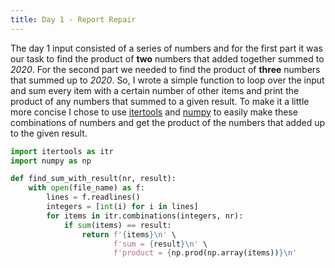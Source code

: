 ```yaml
---
title: Day 1 - Report Repair
---
```


The day 1 input consisted of a series of numbers and for the first part it was our task to find the product of **two** numbers that added together summed to *2020*. For the second part we needed to find the product of **three** numbers that summed up to *2020*. So, I wrote a simple function to loop over the input and sum every item with a certain number of other items and print the product of any numbers that summed to a given result. To make it a little more concise I chose to use [itertools](https://docs.python.org/3/library/itertools.html) and [numpy](https://numpy.org/doc/stable/contents.html) to easily make these combinations of numbers and get the product of the numbers that added up to the given result.

```python
import itertools as itr
import numpy as np

def find_sum_with_result(nr, result):
    with open(file_name) as f:
        lines = f.readlines()
        integers = [int(i) for i in lines]
        for items in itr.combinations(integers, nr):
            if sum(items) == result:
                return f'{items}\n' \
                       f'sum = {result}\n' \
                       f'product = {np.prod(np.array(items))}\n'
```